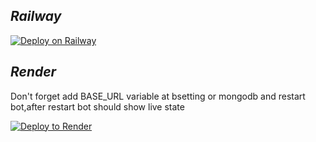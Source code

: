 ## ***Railway***

[![Deploy on Railway](https://railway.app/button.svg)](https://railway.app/new/template/aHTaFB?referralCode=hzV6fL)

## ***Render***
Don't forget add BASE_URL variable at bsetting or mongodb and restart bot,after restart bot should show live state

[![Deploy to Render](https://render.com/images/deploy-to-render-button.svg)](https://render.com/deploy)
